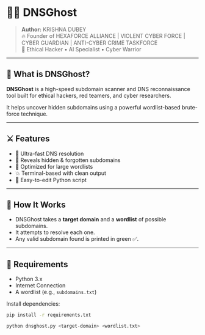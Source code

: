 # 🕵️‍♂️ DNSGhost

> **Author:** KRISHNA DUBEY  
> 🔥 Founder of HEXAFORCE ALLIANCE | VIOLENT CYBER FORCE | CYBER GUARDIAN | ANTI-CYBER CRIME TASKFORCE  
> 🧠 Ethical Hacker • AI Specialist • Cyber Warrior

---

## 👻 What is DNSGhost?

**DNSGhost** is a high-speed subdomain scanner and DNS reconnaissance tool built for ethical hackers, red teamers, and cyber researchers.

It helps uncover hidden subdomains using a powerful wordlist-based brute-force technique.

---

## ⚔️ Features

- 🚀 Ultra-fast DNS resolution
- 📡 Reveals hidden & forgotten subdomains
- 🧠 Optimized for large wordlists
- 💥 Terminal-based with clean output
- 📁 Easy-to-edit Python script

---

## 🧪 How It Works

- DNSGhost takes a **target domain** and a **wordlist** of possible subdomains.
- It attempts to resolve each one.
- Any valid subdomain found is printed in green ✅.

---

## 🔧 Requirements

- Python 3.x  
- Internet Connection  
- A wordlist (e.g., `subdomains.txt`)

Install dependencies:
```bash
pip install -r requirements.txt

python dnsghost.py <target-domain> <wordlist.txt>
